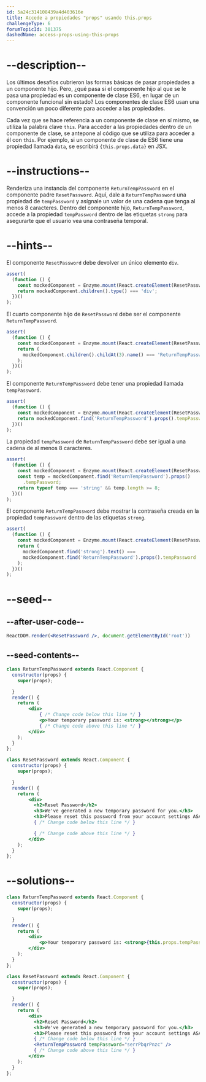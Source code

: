 ```yaml
---
id: 5a24c314108439a4d403616e
title: Accede a propiedades "props" usando this.props
challengeType: 6
forumTopicId: 301375
dashedName: access-props-using-this-props
---
```


# --description--

Los últimos desafíos cubrieron las formas básicas de pasar propiedades a un componente hijo. Pero, ¿qué pasa si el componente hijo al que se le pasa una propiedad es un componente de clase ES6, en lugar de un componente funcional sin estado? Los componentes de clase ES6 usan una convención un poco diferente para acceder a las propiedades.

Cada vez que se hace referencia a un componente de clase en sí mismo, se utiliza la palabra clave `this`. Para acceder a las propiedades dentro de un componente de clase, se antepone al código que se utiliza para acceder a él con `this`. Por ejemplo, si un componente de clase de ES6 tiene una propiedad llamada `data`, se escribirá `{this.props.data}` en JSX.

# --instructions--

Renderiza una instancia del componente `ReturnTempPassword` en el componente padre `ResetPassword`. Aquí, dale a `ReturnTempPassword` una propiedad de `tempPassword` y asígnale un valor de una cadena que tenga al menos 8 caracteres. Dentro del componente hijo, `ReturnTempPassword`, accede a la propiedad `tempPassword` dentro de las etiquetas `strong` para asegurarte que el usuario vea una contraseña temporal.

# --hints--

El componente `ResetPassword` debe devolver un único elemento `div`.

```js
assert(
  (function () {
    const mockedComponent = Enzyme.mount(React.createElement(ResetPassword));
    return mockedComponent.children().type() === 'div';
  })()
);
```

El cuarto componente hijo de `ResetPassword` debe ser el componente `ReturnTempPassword`.

```js
assert(
  (function () {
    const mockedComponent = Enzyme.mount(React.createElement(ResetPassword));
    return (
      mockedComponent.children().childAt(3).name() === 'ReturnTempPassword'
    );
  })()
);
```

El componente `ReturnTempPassword` debe tener una propiedad llamada `tempPassword`.

```js
assert(
  (function () {
    const mockedComponent = Enzyme.mount(React.createElement(ResetPassword));
    return mockedComponent.find('ReturnTempPassword').props().tempPassword;
  })()
);
```

La propiedad `tempPassword` de `ReturnTempPassword` debe ser igual a una cadena de al menos 8 caracteres.

```js
assert(
  (function () {
    const mockedComponent = Enzyme.mount(React.createElement(ResetPassword));
    const temp = mockedComponent.find('ReturnTempPassword').props()
      .tempPassword;
    return typeof temp === 'string' && temp.length >= 8;
  })()
);
```

El componente `ReturnTempPassword` debe mostrar la contraseña creada en la propiedad `tempPassword` dentro de las etiquetas `strong`.

```js
assert(
  (function () {
    const mockedComponent = Enzyme.mount(React.createElement(ResetPassword));
    return (
      mockedComponent.find('strong').text() ===
      mockedComponent.find('ReturnTempPassword').props().tempPassword
    );
  })()
);
```

# --seed--

## --after-user-code--

```jsx
ReactDOM.render(<ResetPassword />, document.getElementById('root'))
```

## --seed-contents--

```jsx
class ReturnTempPassword extends React.Component {
  constructor(props) {
    super(props);

  }
  render() {
    return (
        <div>
            { /* Change code below this line */ }
            <p>Your temporary password is: <strong></strong></p>
            { /* Change code above this line */ }
        </div>
    );
  }
};

class ResetPassword extends React.Component {
  constructor(props) {
    super(props);

  }
  render() {
    return (
        <div>
          <h2>Reset Password</h2>
          <h3>We've generated a new temporary password for you.</h3>
          <h3>Please reset this password from your account settings ASAP.</h3>
          { /* Change code below this line */ }

          { /* Change code above this line */ }
        </div>
    );
  }
};
```

# --solutions--

```jsx
class ReturnTempPassword extends React.Component {
  constructor(props) {
    super(props);

  }
  render() {
    return (
        <div>
            <p>Your temporary password is: <strong>{this.props.tempPassword}</strong></p>
        </div>
    );
  }
};

class ResetPassword extends React.Component {
  constructor(props) {
    super(props);

  }
  render() {
    return (
        <div>
          <h2>Reset Password</h2>
          <h3>We've generated a new temporary password for you.</h3>
          <h3>Please reset this password from your account settings ASAP.</h3>
          { /* Change code below this line */ }
          <ReturnTempPassword tempPassword="serrPbqrPnzc" />
          { /* Change code above this line */ }
        </div>
    );
  }
};
```
